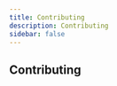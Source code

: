 ```yaml
---
title: Contributing
description: Contributing
sidebar: false
---
```


## Contributing

<el-skeleton :rows="5" animated style="margin-top: 72px;" />

<script setup>
import { ElMessage } from 'element-plus';

ElMessage("Under construction 。。。");
</script>
